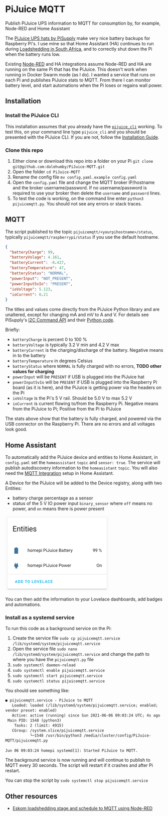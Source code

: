 # PiJuice MQTT
 Publish PiJuice UPS information to MQTT for consumption by, for example, Node-RED and Home Assistant

The [PiJuice UPS hats by PiSupply](https://uk.pi-supply.com/products/pijuice-standard) make very nice battery backups for Raspberry Pi's. I use mine so that Home Assistant (HA) continues to run during [Loadshedding in South Africa](https://en.wikipedia.org/wiki/South_African_energy_crisis), and to correctly shut down the Pi when the battery runs low.

Existing [Node-RED](https://flows.nodered.org/node/node-red-contrib-pisupply-pijuice-pis0212) and HA integrations assume Node-RED and HA are running on the same Pi that has the PiJuice. This doesn't work when running in Docker Swarm mode (as I do). I wanted a service that runs on each Pi and publishes PiJuice stats to MQTT. From there I can monitor battery level, and start automations when the Pi loses or regains wall power.


## Installation

### Install the PiJuice CLI
This installation assumes that you already have the [`pijuice_cli`](https://github.com/PiSupply/PiJuice/tree/master/Software#pijuice-cli) working. To test this, on your command line type `pijuice_cli` and you should be presented with the PiJuice CLI. If you are not, follow the [Installation Guide](https://github.com/PiSupply/PiJuice/tree/master/Software#pijuice-software).

### Clone this repo

1. Either clone or download this repo into a folder on your Pi `git clone git@github.com:dalehumby/PiJuice-MQTT.git`
2. Open the folder `cd PiJuice-MQTT`
3. Rename the config file `mv config.yaml.example config.yaml`
4. Open the `config.yaml` file and change the MQTT broker IP/hostname and the broker username/password. If no username/password is required to use your broker then delete the `username` and `password` lines.
5. To test the code is working, on the command line enter `python3 pijuicemqtt.py`. You should not see any errors or stack traces.

## MQTT

The script published to the topic `pijuicemqtt/<yourpihostname>/status`, typically `pijuicemqtt/raspberrypi/status` if you use the default hostname.

```json
{
  "batteryCharge": 99,
  "batteryVolage": 4.161,
  "batteryCurrent": -0.427,
  "batteryTemperature": 47,
  "batteryStatus": "NORMAL",
  "powerInput": "NOT_PRESENT",
  "powerInput5vIo": "PRESENT",
  "ioVoltage": 5.123,
  "ioCurrent": 0.21
}
```

The titles and values come directly from the PiJuice Python library and are unaltered, except for changing mA and mV to A and V. For details see PiSupply's [I2C Command API](https://github.com/PiSupply/PiJuice/tree/master/Software#i2c-command-api) and their [Python code](https://github.com/PiSupply/PiJuice/blob/master/Software/Source/pijuice.py).

Briefly:
- `batteryCharge` is percent 0 to 100 %
- `batteryVoltage` is typically 3.2 V min and 4.2 V max
- `batteryCurrent` is the charging/discharge of the battery. Negative means in to the battery
- `batteryTemperature` in degrees Celsius
- `batteryStatus` where `NORMAL` is fully charged with no errors, **TODO other values for charging**
- `powerInput` will be `PRESENT` if USB is plugged into the PiJuice hat
- `powerInput5vIo` will be `PRESENT` if USB is plugged into the Raspberry Pi board (as it is here), and the PiJuice is getting power via the headers on the Pi
- `ioVoltage` is the Pi's 5 V rail. Should be 5.0 V to max 5.2 V
- `ioCurrent` is current flowing to/from the Raspberry Pi. Negative means from the PiJuice to Pi; Positive from the Pi to PiJuice

The stats above show that the battery is fully charged, and powered via the USB connector on the Raspberry Pi. There are no errors and all voltages look good.

## Home Assistant

To automatically add the PiJuice device and entities to Home Assistant, in `config.yaml` set the `homeassistant` `topic` and `sensor: true`. The service will publish autodiscovery information to the `homeasistant` `topic`. You will also need the [MQTT Integration](https://www.home-assistant.io/integrations/mqtt/) setup in Home Assistant.

A Device for the PiJuice will be added to the Device registry, along with two Entities:
- battery charge percentage as a sensor
- status of the 5 V IO power input `binary_sensor` where `off` means no power, and `on` means there is power present

![PiJuice HA](pijuice-ha.png)

You can then add the information to your Lovelace dashboards, add badges and automations.

### Install as a systemd service

To run this code as a background service on the Pi:

1. Create the service file `sudo cp pijuicemqtt.service /lib/systemd/system/pijuicemqtt.service` 
2. Open the service file `sudo nano /lib/systemd/system/pijuicemqtt.service` and change the path to where you have the `pijuicemqtt.py` file
3. `sudo systemctl daemon-reload`
4. `sudo systemctl enable pijuicemqtt.service`
5. `sudo systemctl start pijuicemqtt.service`
6. `sudo systemctl status pijuicemqtt.service`

You should see something like:

```
● pijuicemqtt.service - PiJuice to MQTT
   Loaded: loaded (/lib/systemd/system/pijuicemqtt.service; enabled; vendor preset: enabled)
   Active: active (running) since Sun 2021-06-06 09:03:24 UTC; 4s ago
 Main PID: 1548 (python3)
    Tasks: 2 (limit: 4915)
   CGroup: /system.slice/pijuicemqtt.service
           └─1548 /usr/bin/python3 /media/cluster/config/PiJuice-MQTT/pijuicemqtt.py

Jun 06 09:03:24 homepi systemd[1]: Started PiJuice to MQTT.
```

The background service is now running and will continue to publish to MQTT every 30 seconds. The script will restart if it crashes and after Pi restart. 

You can stop the script by `sudo systemctl stop pijuicemqtt.service`

## Other resources

- [Eskom loadshedding stage and schedule to MQTT using Node-RED](https://github.com/dalehumby/Eskom-Loadshedding-NodeRED)
